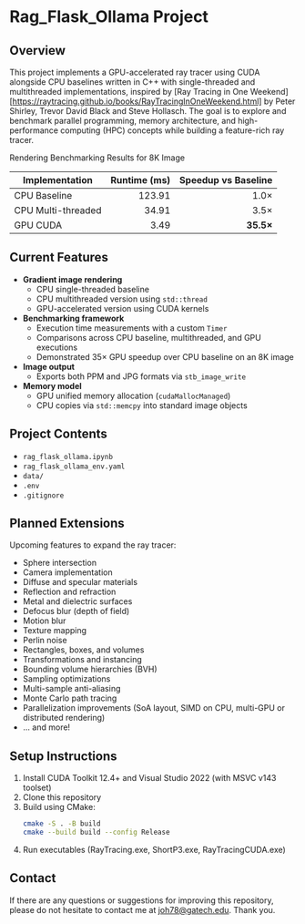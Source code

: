 # Rag_Flask_Ollama Project

## Overview
This project implements a GPU-accelerated ray tracer using CUDA alongside CPU baselines written in C++ with single-threaded and multithreaded implementations, inspired by [Ray Tracing in One Weekend][https://raytracing.github.io/books/RayTracingInOneWeekend.html] by Peter Shirley, Trevor David Black and Steve Hollasch. The goal is to explore and benchmark parallel programming, memory architecture, and high-performance computing (HPC) concepts while building a feature-rich ray tracer.

Rendering Benchmarking Results for 8K Image
<table>
  <thead>
    <tr>
      <th>Implementation</th>
      <th style="text-align:right">Runtime (ms)</th>
      <th style="text-align:right">Speedup vs Baseline</th>
    </tr>
  </thead>
  <tbody>
    <tr>
      <td>CPU Baseline</td>
      <td style="text-align:right">123.91</td>
      <td style="text-align:right">1.0×</td>
    </tr>
    <tr>
      <td>CPU Multi-threaded</td>
      <td style="text-align:right">34.91</td>
      <td style="text-align:right">3.5×</td>
    </tr>
    <tr>
      <td>GPU CUDA</td>
      <td style="text-align:right">3.49</td>
      <td style="text-align:right"><b>35.5×</b></td>
    </tr>
  </tbody>
</table>

## Current Features
- **Gradient image rendering**
  - CPU single-threaded baseline
  - CPU multithreaded version using `std::thread`
  - GPU-accelerated version using CUDA kernels
- **Benchmarking framework**
  - Execution time measurements with a custom `Timer`
  - Comparisons across CPU baseline, multithreaded, and GPU executions
  - Demonstrated 35× GPU speedup over CPU baseline on an 8K image
- **Image output**
  - Exports both PPM and JPG formats via `stb_image_write`
- **Memory model**
  - GPU unified memory allocation (`cudaMallocManaged`)
  - CPU copies via `std::memcpy` into standard image objects

## Project Contents
- `rag_flask_ollama.ipynb`
- `rag_flask_ollama_env.yaml`
- `data/`
- `.env`
- `.gitignore`

## Planned Extensions
Upcoming features to expand the ray tracer:
- Sphere intersection  
- Camera implementation  
- Diffuse and specular materials  
- Reflection and refraction  
- Metal and dielectric surfaces  
- Defocus blur (depth of field)  
- Motion blur  
- Texture mapping  
- Perlin noise  
- Rectangles, boxes, and volumes  
- Transformations and instancing  
- Bounding volume hierarchies (BVH)  
- Sampling optimizations  
- Multi-sample anti-aliasing  
- Monte Carlo path tracing  
- Parallelization improvements (SoA layout, SIMD on CPU, multi-GPU or distributed rendering)
- ... and more!

## Setup Instructions
1. Install CUDA Toolkit 12.4+ and Visual Studio 2022 (with MSVC v143 toolset)
2. Clone this repository
3. Build using CMake:
   ```bash
   cmake -S . -B build
   cmake --build build --config Release
4. Run executables (RayTracing.exe, ShortP3.exe, RayTracingCUDA.exe)

## Contact
If there are any questions or suggestions for improving this repository, please do not hesitate to contact me at joh78@gatech.edu.
Thank you.